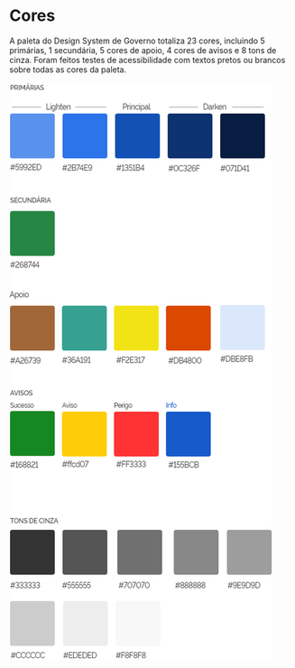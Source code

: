 # Cores

A paleta do Design System de Governo totaliza 23 cores, incluindo 5 primárias, 1 secundária, 5 cores de apoio, 4 cores de avisos e 8 tons de cinza. Foram feitos testes de acessibilidade com textos pretos ou brancos sobre todas as cores da paleta.

![Cores](../assets/images/estilos/cores/cores.png)